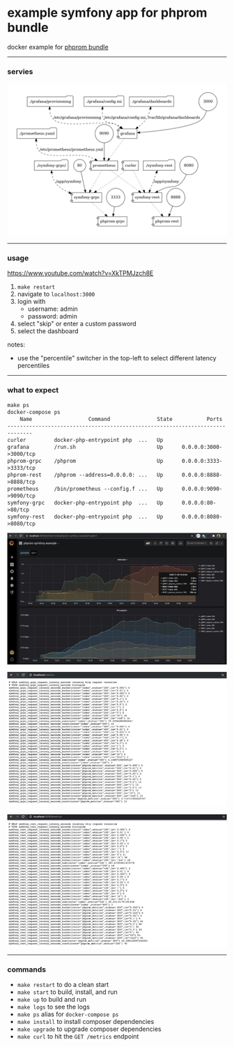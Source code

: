 # example symfony app for phprom bundle
docker example for [phprom bundle](https://github.com/chaseisabelle/phprom-bundle)

---
### servies

![topology](topology.png)

---    
### usage

https://www.youtube.com/watch?v=XkTPMJzch8E

1. `make restart` 
1. navigate to `localhost:3000`
2. login with
    - username: admin
    - password: admin
3. select "skip" or enter a custom password
4. select the dashboard

notes:
- use the "percentile" switcher in the top-left to select different latency percentiles

---
### what to expect

```
make ps
docker-compose ps
    Name                  Command               State           Ports
------------------------------------------------------------------------------
curler         docker-php-entrypoint php  ...   Up
grafana        /run.sh                          Up      0.0.0.0:3000->3000/tcp
phprom-grpc    /phprom                          Up      0.0.0.0:3333->3333/tcp
phprom-rest    /phprom --address=0.0.0.0: ...   Up      0.0.0.0:8888->8888/tcp
prometheus     /bin/prometheus --config.f ...   Up      0.0.0.0:9090->9090/tcp
symfony-grpc   docker-php-entrypoint php  ...   Up      0.0.0.0:80->80/tcp
symfony-rest   docker-php-entrypoint php  ...   Up      0.0.0.0:8080->8080/tcp
```

![screenshot](grafana.jpg)

![screenshot](grpc-metrics.jpg)

![screenshot](rest-metrics.jpg)

---
### commands

- `make restart` to do a clean start
- `make start` to build, install, and run
- `make up` to build and run
- `make logs` to see the logs
- `make ps` alias for `docker-compose ps`
- `make install` to install composer dependencies
- `make upgrade` to upgrade composer dependencies
- `make curl` to hit the `GET /metrics` endpoint
